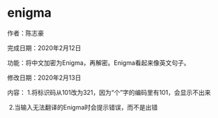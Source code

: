 # enigma

作者：陈志豪

完成日期：2020年2月12日

功能：将中文加密为Enigma，再解密。Enigma看起来像英文句子。



修改日期：2020年2月13日

内容：	1.将标识码从101改为321，因为“个”字的编码里有101，会显示不出来

​				2.当输入无法翻译的Enigma时会提示错误，而不是出错